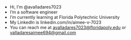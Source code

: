 - Hi, I’m @avalladares7023
- I’m a software engineer
- I’m currently learning at Florida Polytechnic University
- My LinkedIn is linkedin.com/in/aimee-v-7023
- You can reach me at avalladares7023@floridapoly.edu or valladaresaimee694@gmail.com

<!---
avalladares7023/avalladares7023 is a ✨ special ✨ repository because its `README.md` (this file) appears on your GitHub profile.
You can click the Preview link to take a look at your changes.
--->

